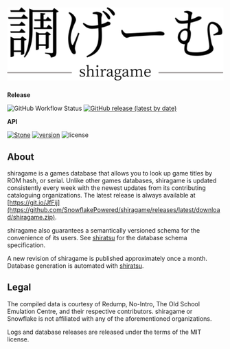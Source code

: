 # ![調ゲーム Shiragame](site/logo.svg)

**Release**

![GitHub Workflow Status](https://img.shields.io/github/workflow/status/SnowflakePowered/shiragame/Publish%20new%20Shiragame%20database)&nbsp;[![GitHub release (latest by date)](https://img.shields.io/github/v/release/SnowflakePowered/shiragame)](https://github.com/SnowflakePowered/shiragame/releases/latest)

**API**

 [![Stone](https://img.shields.io/badge/stone-11.2.0-brightgreen.svg)](https://github.com/SnowflakePowered/stone)&nbsp;[![version](https://img.shields.io/badge/schema-3.0.0-blue.svg)](https://github.com/SnowflakePowered/shiratsu/blob/3.0.0/SPECIFICATION.md)&nbsp;![license](https://img.shields.io/github/license/snowflakepowered/shiragame.svg?maxAge=2592000)

## About

shiragame is a games database that allows you to look up game titles by ROM hash, or serial. Unlike other games databases, shiragame is updated consistently every week with the newest updates from its contributing cataloguing organizations. The latest release is always available at [https://git.io/JfFij](https://github.com/SnowflakePowered/shiragame/releases/latest/download/shiragame.zip).

shiragame also guarantees a semantically versioned schema for the convenience of its users. See [shiratsu](https://github.com/SnowflakePowered/shiratsu) for the database schema specification. 

A new revision of shiragame is published approximately once a month. Database generation is automated with [shiratsu](https://github.com/SnowflakePowered/shiratsu).

## Legal

The compiled data is courtesy of Redump, No-Intro, The Old School Emulation Centre, and their respective contributors. shiragame or Snowflake is not affiliated with any of the aforementioned organizations.

Logs and database releases are released under the terms of the MIT license.
